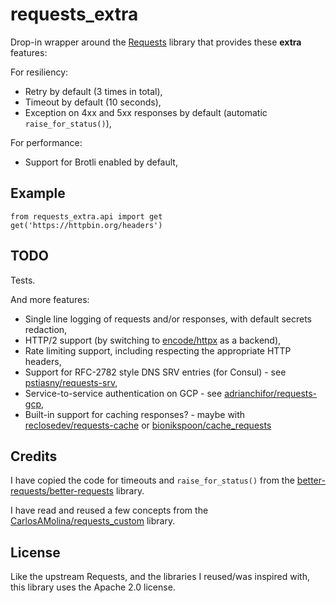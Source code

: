 # requests_extra

Drop-in wrapper around the [Requests](https://github.com/psf/requests) library
that provides these **extra** features:

For resiliency:
* Retry by default (3 times in total),
* Timeout by default (10 seconds),
* Exception on 4xx and 5xx responses by default (automatic `raise_for_status()`),

For performance:
* Support for Brotli enabled by default,

## Example

```
from requests_extra.api import get
get('https://httpbin.org/headers')
```

## TODO

Tests.

And more features:
* Single line logging of requests and/or responses, with default secrets redaction,
* HTTP/2 support (by switching to [encode/httpx](https://github.com/encode/httpx) as a backend),
* Rate limiting support, including respecting the appropriate HTTP headers,
* Support for RFC-2782 style DNS SRV entries (for Consul) -
  see [pstiasny/requests-srv](https://github.com/pstiasny/requests-srv),
* Service-to-service authentication on GCP -
  see [adrianchifor/requests-gcp](https://github.com/adrianchifor/requests-gcp),
* Built-in support for caching responses? -
  maybe with [reclosedev/requests-cache](https://github.com/reclosedev/requests-cache)
  or [bionikspoon/cache_requests](https://github.com/bionikspoon/cache_requests)

## Credits

I have copied the code for timeouts and `raise_for_status()` from
the [better-requests/better-requests](https://github.com/better-requests/better-requests) library.

I have read and reused a few concepts from
the [CarlosAMolina/requests_custom](https://github.com/CarlosAMolina/requests_custom) library.

## License

Like the upstream Requests, and the libraries I reused/was inspired with,
this library uses the Apache 2.0 license.
